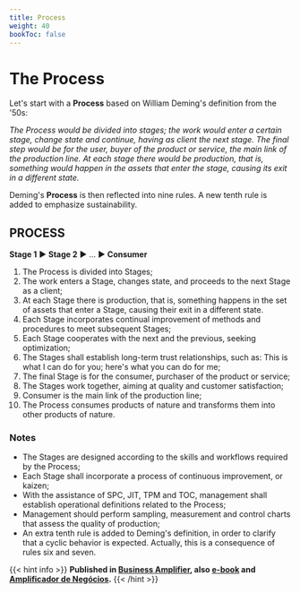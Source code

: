```yaml
---
title: Process
weight: 40
bookToc: false
---
```

# The Process

Let's start with a **Process** based on William Deming's definition from the '50s:

*The Process would be divided into stages; the work would enter a certain stage, change state and continue, having as client the next stage. The final step would be for the user, buyer of the product or service, the main link of the production line. At each stage there would be production, that is, something would happen in the assets that enter the stage, causing its exit in a different state.*

Deming's **Process** is then reflected into nine rules. A new tenth rule is added to emphasize sustainability.

## PROCESS

**Stage 1** ► **Stage 2** ► ... ► **Consumer**

1. The Process is divided into Stages;
2. The work enters a Stage, changes state, and proceeds to the next Stage as a client;
3. At each Stage there is production, that is, something happens in the set of assets that enter a Stage, causing their exit in a different state.
4. Each Stage incorporates continual improvement of methods and procedures to meet subsequent Stages;
5. Each Stage cooperates with the next and the previous, seeking optimization;
6. The Stages shall establish long-term trust relationships, such as: This is what I can do for you; here's what you can do for me;
7. The final Stage is for the consumer, purchaser of the product or service;
8. The Stages work together, aiming at quality and customer satisfaction;
9. Consumer is the main link of the production line;
10. The Process consumes products of nature and transforms them into other products of nature.

### Notes

- The Stages are designed according to the skills and workflows required by the Process;
- Each Stage shall incorporate a process of continuous improvement, or kaizen;
- With the assistance of SPC, JIT, TPM and TOC, management shall establish operational definitions related to the Process;
- Management should perform sampling, measurement and control charts that assess the quality of production;
- An extra tenth rule is added to Deming's definition, in order to clarify that a cyclic behavior is expected. Actually, this is a consequence of rules six and seven.

{{< hint info >}}
**Published in [Business Amplifier](https://www.amazon.com/Business-Amplifier-M-Sc-Motta-Lopes/dp/B083XGK14Q), also [e-book](https://www.amazon.com/Business-Amplifier-Jose-Motta-Lopes-ebook-dp-B086L6V6QY/dp/B086L6V6QY/) and [Amplificador de Negócios](https://www.amazon.com/M-Sc-Jose-Motta-Lopes/dp/8592301009).**
{{< /hint >}}
